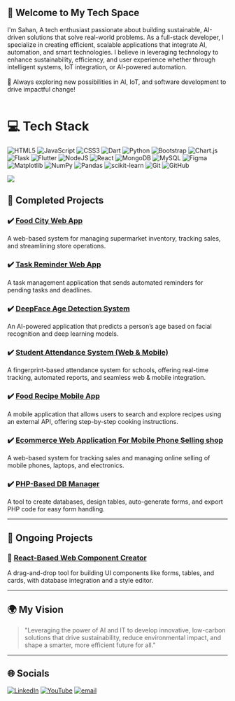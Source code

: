 ## 👋 Welcome to My Tech Space <br>
I'm Sahan, A tech enthusiast passionate about building sustainable, AI-driven solutions that solve real-world problems. As a full-stack developer, I specialize in creating efficient, scalable applications that integrate AI, automation, and smart technologies. I believe in leveraging technology to enhance sustainability, efficiency, and user experience whether through intelligent systems, IoT integration, or AI-powered automation.<br><br>🚀 Always exploring new possibilities in AI, IoT, and software development to drive impactful change!<br><br>

# 💻 Tech Stack
![HTML5](https://img.shields.io/badge/html5-%23E34F26.svg?style=for-the-badge&logo=html5&logoColor=white) ![JavaScript](https://img.shields.io/badge/javascript-%23323330.svg?style=for-the-badge&logo=javascript&logoColor=%23F7DF1E) ![CSS3](https://img.shields.io/badge/css3-%231572B6.svg?style=for-the-badge&logo=css3&logoColor=white) ![Dart](https://img.shields.io/badge/dart-%230175C2.svg?style=for-the-badge&logo=dart&logoColor=white) ![Python](https://img.shields.io/badge/python-3670A0?style=for-the-badge&logo=python&logoColor=ffdd54) ![Bootstrap](https://img.shields.io/badge/bootstrap-%238511FA.svg?style=for-the-badge&logo=bootstrap&logoColor=white) ![Chart.js](https://img.shields.io/badge/chart.js-F5788D.svg?style=for-the-badge&logo=chart.js&logoColor=white) ![Flask](https://img.shields.io/badge/flask-%23000.svg?style=for-the-badge&logo=flask&logoColor=white) ![Flutter](https://img.shields.io/badge/Flutter-%2302569B.svg?style=for-the-badge&logo=Flutter&logoColor=white) ![NodeJS](https://img.shields.io/badge/node.js-6DA55F?style=for-the-badge&logo=node.js&logoColor=white) ![React](https://img.shields.io/badge/react-%2320232a.svg?style=for-the-badge&logo=react&logoColor=%2361DAFB) ![MongoDB](https://img.shields.io/badge/MongoDB-%234ea94b.svg?style=for-the-badge&logo=mongodb&logoColor=white) ![MySQL](https://img.shields.io/badge/mysql-4479A1.svg?style=for-the-badge&logo=mysql&logoColor=white) ![Figma](https://img.shields.io/badge/figma-%23F24E1E.svg?style=for-the-badge&logo=figma&logoColor=white) ![Matplotlib](https://img.shields.io/badge/Matplotlib-%23ffffff.svg?style=for-the-badge&logo=Matplotlib&logoColor=black) ![NumPy](https://img.shields.io/badge/numpy-%23013243.svg?style=for-the-badge&logo=numpy&logoColor=white) ![Pandas](https://img.shields.io/badge/pandas-%23150458.svg?style=for-the-badge&logo=pandas&logoColor=white) ![scikit-learn](https://img.shields.io/badge/scikit--learn-%23F7931E.svg?style=for-the-badge&logo=scikit-learn&logoColor=white) ![Git](https://img.shields.io/badge/git-%23F05033.svg?style=for-the-badge&logo=git&logoColor=white) ![GitHub](https://img.shields.io/badge/github-%23121011.svg?style=for-the-badge&logo=github&logoColor=white)

[![](https://visitcount.itsvg.in/api?id=sahanamugodage&icon=3&color=0)](https://visitcount.itsvg.in)


## 🚀 Completed Projects

### ✔️ [Food City Web App](https://salesfood.cotdevops.com/home.php)  
A web-based system for managing supermarket inventory, tracking sales, and streamlining store operations.

### ✔️ [Task Reminder Web App](https://salesfood.cotdevops.com/task/main/index.php)  
A task management application that sends automated reminders for pending tasks and deadlines.

### ✔️ [DeepFace Age Detection System](#)  
An AI-powered application that predicts a person’s age based on facial recognition and deep learning models.

### ✔️ [Student Attendance System (Web & Mobile)](#)  
A fingerprint-based attendance system for schools, offering real-time tracking, automated reports, and seamless web & mobile integration.

### ✔️ [Food Recipe Mobile App](#)  
A mobile application that allows users to search and explore recipes using an external API, offering step-by-step cooking instructions.

### ✔️ [Ecommerce Web Application For Mobile Phone Selling shop](#)  
A web-based system for tracking sales and managing online selling of mobile phones, laptops, and electronics.

### ✔️ [PHP-Based DB Manager](#)  
A tool to create databases, design tables, auto-generate forms, and export PHP code for easy form handling.

---

## 🚧 Ongoing Projects

### 🔹 [React-Based Web Component Creator](#)  
A drag-and-drop tool for building UI components like forms, tables, and cards, with database integration and a style editor.

---

## 🌍 My Vision 

> "Leveraging the power of AI and IT to develop innovative, low-carbon solutions that drive sustainability, reduce environmental impact, and shape a smarter, more efficient future for all."

---


## 🌐 Socials
[![LinkedIn](https://img.shields.io/badge/LinkedIn-%230077B5.svg?logo=linkedin&logoColor=white)](https://linkedin.com/in/sahanamugodage/ ) [![YouTube](https://img.shields.io/badge/YouTube-%23FF0000.svg?logo=YouTube&logoColor=white)](https://youtube.com/@LateCodes) [![email](https://img.shields.io/badge/Email-D14836?logo=gmail&logoColor=white)](mailto:sahanamugodage@gmail.com) 


<!-- Proudly created with GPRM ( https://gprm.itsvg.in ) -->
